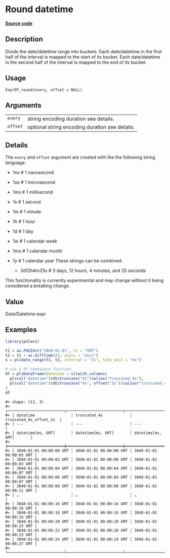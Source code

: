 

# Round datetime

[**Source code**](https://github.com/pola-rs/r-polars/tree/741f9cd2614b3302a4d033bcae447425e1b91191/R/expr__datetime.R#L84)

## Description

Divide the date/datetime range into buckets. Each date/datetime in the
first half of the interval is mapped to the start of its bucket. Each
date/datetime in the second half of the interval is mapped to the end of
its bucket.

## Usage

<pre><code class='language-R'>ExprDT_round(every, offset = NULL)
</code></pre>

## Arguments

<table>
<tr>
<td style="white-space: nowrap; font-family: monospace; vertical-align: top">
<code id="ExprDT_round_:_every">every</code>
</td>
<td>
string encoding duration see details.
</td>
</tr>
<tr>
<td style="white-space: nowrap; font-family: monospace; vertical-align: top">
<code id="ExprDT_round_:_offset">offset</code>
</td>
<td>
optional string encoding duration see details.
</td>
</tr>
</table>

## Details

The <code>every</code> and <code>offset</code> argument are created with
the the following string language:

<ul>
<li>

1ns \# 1 nanosecond

</li>
<li>

1us \# 1 microsecond

</li>
<li>

1ms \# 1 millisecond

</li>
<li>

1s \# 1 second

</li>
<li>

1m \# 1 minute

</li>
<li>

1h \# 1 hour

</li>
<li>

1d \# 1 day

</li>
<li>

1w \# 1 calendar week

</li>
<li>

1mo \# 1 calendar month

</li>
<li>

1y \# 1 calendar year These strings can be combined:

<ul>
<li>

3d12h4m25s \# 3 days, 12 hours, 4 minutes, and 25 seconds

</li>
</ul>
</li>
</ul>

This functionality is currently experimental and may change without it
being considered a breaking change.

## Value

Date/Datetime expr

## Examples

``` r
library(polars)

t1 = as.POSIXct("3040-01-01", tz = "GMT")
t2 = t1 + as.difftime(25, units = "secs")
s = pl$date_range(t1, t2, interval = "2s", time_unit = "ms")

# use a dt namespace function
df = pl$DataFrame(datetime = s)$with_columns(
  pl$col("datetime")$dt$truncate("4s")$alias("truncated_4s"),
  pl$col("datetime")$dt$truncate("4s", offset("3s"))$alias("truncated_4s_offset_2s")
)
df
```

    #> shape: (13, 3)
    #> ┌─────────────────────────┬─────────────────────────┬─────────────────────────┐
    #> │ datetime                ┆ truncated_4s            ┆ truncated_4s_offset_2s  │
    #> │ ---                     ┆ ---                     ┆ ---                     │
    #> │ datetime[ms, GMT]       ┆ datetime[ms, GMT]       ┆ datetime[ms, GMT]       │
    #> ╞═════════════════════════╪═════════════════════════╪═════════════════════════╡
    #> │ 3040-01-01 00:00:00 GMT ┆ 3040-01-01 00:00:00 GMT ┆ 3040-01-01 00:00:03 GMT │
    #> │ 3040-01-01 00:00:02 GMT ┆ 3040-01-01 00:00:00 GMT ┆ 3040-01-01 00:00:03 GMT │
    #> │ 3040-01-01 00:00:04 GMT ┆ 3040-01-01 00:00:04 GMT ┆ 3040-01-01 00:00:07 GMT │
    #> │ 3040-01-01 00:00:06 GMT ┆ 3040-01-01 00:00:04 GMT ┆ 3040-01-01 00:00:07 GMT │
    #> │ 3040-01-01 00:00:08 GMT ┆ 3040-01-01 00:00:08 GMT ┆ 3040-01-01 00:00:11 GMT │
    #> │ …                       ┆ …                       ┆ …                       │
    #> │ 3040-01-01 00:00:16 GMT ┆ 3040-01-01 00:00:16 GMT ┆ 3040-01-01 00:00:19 GMT │
    #> │ 3040-01-01 00:00:18 GMT ┆ 3040-01-01 00:00:16 GMT ┆ 3040-01-01 00:00:19 GMT │
    #> │ 3040-01-01 00:00:20 GMT ┆ 3040-01-01 00:00:20 GMT ┆ 3040-01-01 00:00:23 GMT │
    #> │ 3040-01-01 00:00:22 GMT ┆ 3040-01-01 00:00:20 GMT ┆ 3040-01-01 00:00:23 GMT │
    #> │ 3040-01-01 00:00:24 GMT ┆ 3040-01-01 00:00:24 GMT ┆ 3040-01-01 00:00:27 GMT │
    #> └─────────────────────────┴─────────────────────────┴─────────────────────────┘
